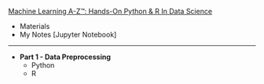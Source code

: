 [Machine Learning A-Z™: Hands-On Python & R In Data Science](https://www.udemy.com/machinelearning/)

* Materials
* My Notes [Jupyter Notebook]

* * *

* **Part 1 - Data Preprocessing**
	* Python
	* R


